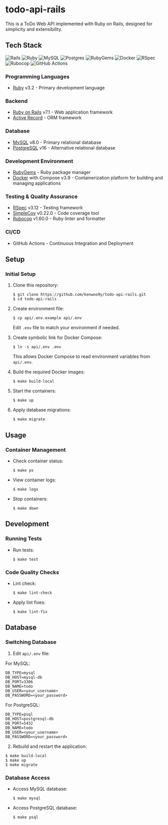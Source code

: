 # todo-api-rails

This is a ToDo Web API implemented with Ruby on Rails, designed for simplicity and extensibility.

## Tech Stack

![Rails](https://img.shields.io/badge/rails-%23CC0000.svg?style=for-the-badge&logo=ruby-on-rails&logoColor=white)
![Ruby](https://img.shields.io/badge/ruby-%23CC342D.svg?style=for-the-badge&logo=ruby&logoColor=white)
![MySQL](https://img.shields.io/badge/mysql-4479A1.svg?style=for-the-badge&logo=mysql&logoColor=white)
![Postgres](https://img.shields.io/badge/postgres-%23316192.svg?style=for-the-badge&logo=postgresql&logoColor=white)
![RubyGems](https://img.shields.io/badge/RubyGems-E9573F.svg?style=for-the-badge&logo=RubyGems&logoColor=white)
![Docker](https://img.shields.io/badge/docker-%230db7ed.svg?style=for-the-badge&logo=docker&logoColor=white)
![RSpec](https://img.shields.io/badge/RSpec-FF0000.svg?style=for-the-badge&logo=RSpec&logoColor=white)
![Rubocop](https://img.shields.io/badge/Rubocop-000000.svg?style=for-the-badge&logo=Rubocop&logoColor=white)
![GitHub Actions](https://img.shields.io/badge/github%20actions-%232671E5.svg?style=for-the-badge&logo=githubactions&logoColor=white)

### Programming Languages
- [Ruby](https://www.ruby-lang.org/) v3.2 - Primary development language

### Backend
- [Ruby on Rails](https://rubyonrails.org/) v7.1 - Web application framework
- [Active Record](https://guides.rubyonrails.org/active_record_basics.html) - ORM framework

### Database
- [MySQL](https://www.mysql.com/) v8.0 - Primary relational database
- [PostgreSQL](https://www.postgresql.org/) v16 - Alternative relational database

### Development Environment
- [RubyGems](https://rubygems.org/) - Ruby package manager
- [Docker](https://www.docker.com/) with Compose v3.9 - Containerization platform for building and managing applications

### Testing & Quality Assurance
- [RSpec](https://rspec.info/) v3.12 - Testing framework
- [SimpleCov](https://github.com/simplecov-ruby/simplecov) v0.22.0 - Code coverage tool
- [Rubocop](https://rubocop.org/) v1.60.0 - Ruby linter and formatter

### CI/CD
- GitHub Actions - Continuous Integration and Deployment

## Setup
### Initial Setup
1. Clone this repository:
    ```
    $ git clone https://github.com/kenwoo9y/todo-api-rails.git
    $ cd todo-api-rails
    ```

2. Create environment file:
    ```
    $ cp api/.env.example api/.env
    ```
    Edit `.env` file to match your environment if needed.

3. Create symbolic link for Docker Compose:
    ```
    $ ln -s api/.env .env
    ```
    This allows Docker Compose to read environment variables from `api/.env`.

4. Build the required Docker images:
    ```
    $ make build-local
    ```

5. Start the containers:
    ```
    $ make up
    ```

6. Apply database migrations:
    ```
    $ make migrate
    ```

## Usage
### Container Management
- Check container status:
    ```
    $ make ps
    ```
- View container logs:
    ```
    $ make logs
    ```
- Stop containers:
    ```
    $ make down
    ```

## Development
### Running Tests
- Run tests:
    ```
    $ make test
    ```

### Code Quality Checks
- Lint check:
    ```
    $ make lint-check
    ```
- Apply lint fixes:
    ```
    $ make lint-fix
    ```

## Database
### Switching Database
1. Edit `api/.env` file:

For MySQL:
```
DB_TYPE=mysql
DB_HOST=mysql-db
DB_PORT=3306
DB_NAME=todo
DB_USER=<your_username>
DB_PASSWORD=<your_password>
```

For PostgreSQL:
```
DB_TYPE=psql
DB_HOST=postgresql-db
DB_PORT=5432
DB_NAME=todo
DB_USER=<your_username>
DB_PASSWORD=<your_password>
```

2. Rebuild and restart the application:
```
$ make build-local
$ make up
$ make migrate
```

### Database Access
- Access MySQL database:
    ```
    $ make mysql
    ```
- Access PostgreSQL database:
    ```
    $ make psql
    ```
